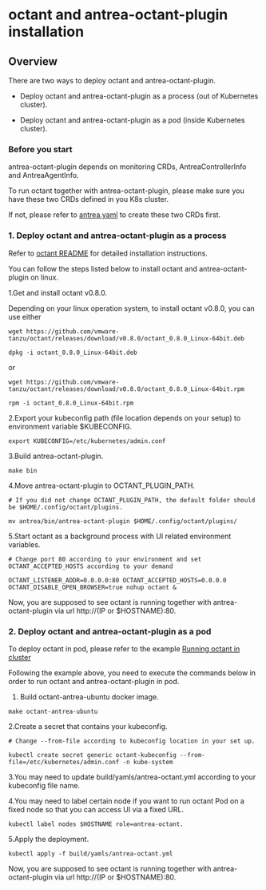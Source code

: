 # octant and antrea-octant-plugin installation

## Overview

There are two ways to deploy octant and antrea-octant-plugin.

* Deploy octant and antrea-octant-plugin as a process (out of Kubernetes cluster).

* Deploy octant and antrea-octant-plugin as a pod (inside Kubernetes cluster).

### Before you start
antrea-octant-plugin depends on monitoring CRDs, AntreaControllerInfo and AntreaAgentInfo.

To run octant together with antrea-octant-plugin, please make sure you have these two CRDs defined in you K8s cluster.

If not, please refer to [antrea.yaml](https://github.com/vmware-tanzu/antrea/blob/master/build/yamls/antrea.yml) to
create these two CRDs first.

### 1. Deploy octant and antrea-octant-plugin as a process

Refer to [octant README](https://github.com/vmware-tanzu/octant/blob/master/README.md#installation) for 
detailed installation instructions.

You can follow the steps listed below to install octant and antrea-octant-plugin on linux.

1.Get and install octant v0.8.0.

Depending on your linux operation system, to install octant v0.8.0, you can use either

```
wget https://github.com/vmware-tanzu/octant/releases/download/v0.8.0/octant_0.8.0_Linux-64bit.deb

dpkg -i octant_0.8.0_Linux-64bit.deb
```
or
```
wget https://github.com/vmware-tanzu/octant/releases/download/v0.8.0/octant_0.8.0_Linux-64bit.rpm

rpm -i octant_0.8.0_Linux-64bit.rpm
```

2.Export your kubeconfig path (file location depends on your setup) to environment variable $KUBECONFIG.

```
export KUBECONFIG=/etc/kubernetes/admin.conf
```

3.Build antrea-octant-plugin.

```
make bin
```

4.Move antrea-octant-plugin to OCTANT_PLUGIN_PATH.

```
# If you did not change OCTANT_PLUGIN_PATH, the default folder should be $HOME/.config/octant/plugins.

mv antrea/bin/antrea-octant-plugin $HOME/.config/octant/plugins/
```

5.Start octant as a background process with UI related environment variables.

```
# Change port 80 according to your environment and set OCTANT_ACCEPTED_HOSTS according to your demand

OCTANT_LISTENER_ADDR=0.0.0.0:80 OCTANT_ACCEPTED_HOSTS=0.0.0.0 OCTANT_DISABLE_OPEN_BROWSER=true nohup octant &
```

Now, you are supposed to see octant is running together with antrea-octant-plugin via url http://(IP or $HOSTNAME):80.


### 2. Deploy octant and antrea-octant-plugin as a pod

To deploy octant in pod, please refer to the example [Running octant in cluster](https://github.com/vmware-tanzu/octant/tree/master/examples/in-cluster)

Following the example above, you need to execute the commands below in order to run octant and antrea-octant-plugin in pod.

1. Build octant-antrea-ubuntu docker image.

```
make octant-antrea-ubuntu
```

2.Create a secret that contains your kubeconfig.

```
# Change --from-file according to kubeconfig location in your set up.

kubectl create secret generic octant-kubeconfig --from-file=/etc/kubernetes/admin.conf -n kube-system
```

3.You may need to update build/yamls/antrea-octant.yml according to your kubeconfig file name.

4.You may need to label certain node if you want to run octant Pod on a fixed node so that you can access UI via a fixed URL.

```
kubectl label nodes $HOSTNAME role=antrea-octant.
```

5.Apply the deployment.

```
kubectl apply -f build/yamls/antrea-octant.yml
```

Now, you are supposed to see octant is running together with antrea-octant-plugin via url http://(IP or $HOSTNAME):80.

